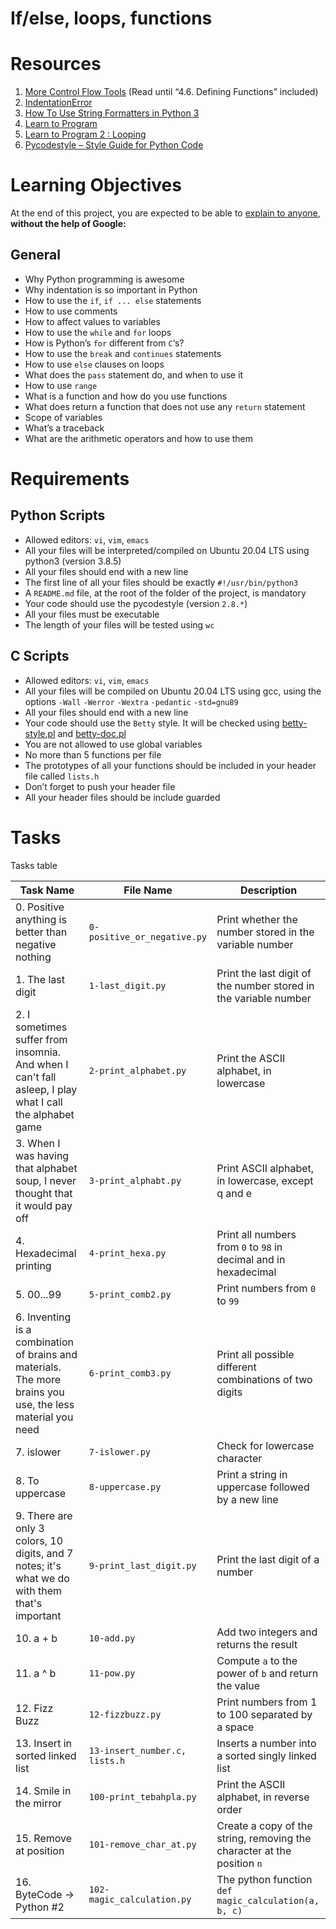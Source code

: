 # If/else, loops, functions

# Resources
1. [More Control Flow Tools](https://docs.python.org/3/tutorial/controlflow.html) (Read until “4.6. Defining Functions” included)
2. [IndentationError](https://www.youtube.com/watch?v=1QXOd2ZQs-Q)
3. [How To Use String Formatters in Python 3](https://www.digitalocean.com/community/tutorials/how-to-use-string-formatters-in-python-3)
4. [Learn to Program](https://www.youtube.com/playlist?list=PLGLfVvz_LVvTn3cK5e6LjhgGiSeVlIRwt)
5. [Learn to Program 2 : Looping](https://www.youtube.com/playlist?list=PLGLfVvz_LVvTn3cK5e6LjhgGiSeVlIRwt)
6. [Pycodestyle – Style Guide for Python Code](https://pypi.org/project/pycodestyle/)

# Learning Objectives
At the end of this project, you are expected to be able to [explain to anyone](https://fs.blog/feynman-learning-technique/?fbclid=IwAR2K5_BGPVo0QjJXkOIIqNsqcXK4lTskPWJvA0asKQIGtCPWaQBdKmj1Ztg), **without the help of Google:**

## General
* Why Python programming is awesome
* Why indentation is so important in Python
* How to use the `if`, `if ... else` statements
* How to use comments
* How to affect values to variables
* How to use the `while` and `for` loops
* How is Python’s `for` different from `C`‘s?
* How to use the `break` and `continues` statements
* How to use `else` clauses on loops
* What does the `pass` statement do, and when to use it
* How to use `range`
* What is a function and how do you use functions
* What does return a function that does not use any `return` statement
* Scope of variables
* What’s a traceback
* What are the arithmetic operators and how to use them

# Requirements
## Python Scripts
* Allowed editors: `vi`, `vim`, `emacs`
* All your files will be interpreted/compiled on Ubuntu 20.04 LTS using python3 (version 3.8.5)
* All your files should end with a new line
* The first line of all your files should be exactly `#!/usr/bin/python3`
* A `README.md` file, at the root of the folder of the project, is mandatory
* Your code should use the pycodestyle (version `2.8.*`)
* All your files must be executable
* The length of your files will be tested using `wc`

## C Scripts
* Allowed editors: `vi`, `vim`, `emacs`
* All your files will be compiled on Ubuntu 20.04 LTS using gcc, using the options `-Wall` `-Werror` `-Wextra` `-pedantic` `-std=gnu89`
* All your files should end with a new line
* Your code should use the `Betty` style. It will be checked using [betty-style.pl](https://github.com/holbertonschool/Betty/blob/master/betty-style.pl) and [betty-doc.pl](https://github.com/holbertonschool/Betty/blob/master/betty-doc.pl)
* You are not allowed to use global variables
* No more than 5 functions per file
* The prototypes of all your functions should be included in your header file called `lists.h`
* Don’t forget to push your header file
* All your header files should be include guarded

# Tasks
Tasks table

| Task Name  | File Name | Description |
| --------------- | ------------------------------ |---------------------------------------------------------------|
| 0. Positive anything is better than negative nothing | `0-positive_or_negative.py`  | Print whether the number stored in the variable number |
| 1. The last digit | `1-last_digit.py` | Print the last digit of the number stored in the variable number |
| 2. I sometimes suffer from insomnia. And when I can't fall asleep, I play what I call the alphabet game | `2-print_alphabet.py` | Print the ASCII alphabet, in lowercase |
| 3. When I was having that alphabet soup, I never thought that it would pay off | `3-print_alphabt.py` | Print ASCII alphabet, in lowercase, except q and e |
| 4. Hexadecimal printing | `4-print_hexa.py` | Print all numbers from `0` to `98` in decimal and in hexadecimal |
| 5. 00...99 | `5-print_comb2.py` | Print numbers from `0` to `99` |
| 6. Inventing is a combination of brains and materials. The more brains you use, the less material you need | `6-print_comb3.py` | Print all possible different combinations of two digits |
| 7. islower | `7-islower.py` | Check for lowercase character |
| 8. To uppercase | `8-uppercase.py` | Print a string in uppercase followed by a new line |
| 9. There are only 3 colors, 10 digits, and 7 notes; it's what we do with them that's important | `9-print_last_digit.py` | Print the last digit of a number |
| 10. a + b | `10-add.py` | Add two integers and returns the result |
| 11. a ^ b | `11-pow.py` | Compute `a` to the power of `b` and return the value |
| 12. Fizz Buzz | `12-fizzbuzz.py` | Print numbers from 1 to 100 separated by a space |
| 13. Insert in sorted linked list | `13-insert_number.c, lists.h` | Inserts a number into a sorted singly linked list |
| 14. Smile in the mirror | `100-print_tebahpla.py` | Print the ASCII alphabet, in reverse order |
| 15. Remove at position | `101-remove_char_at.py` | Create a copy of the string, removing the character at the position `n` |
| 16. ByteCode -> Python #2 | `102-magic_calculation.py` | The python function `def magic_calculation(a, b, c)` |
